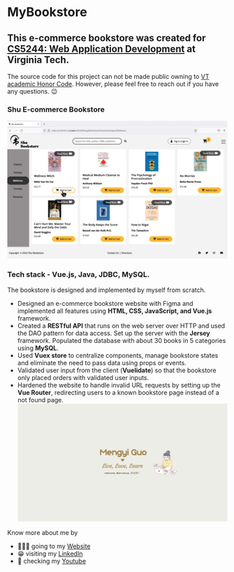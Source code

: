 # MyBookstore

## This e-commerce bookstore was created for [CS5244: Web Application Development](https://cs.vt.edu/Graduate/Courses/GradCourseDescriptions.html) at Virginia Tech.

The source code for this project can not be made public owning to [VT academic Honor Code](https://honorsystem.vt.edu/). However, please feel free to reach out if you have any questions. :wink:

### Shu E-commerce Bookstore

![Shu Bookstore Pic](/bookstore%20-%20category%20page.jpg)

### Tech stack - Vue.js, Java, JDBC, MySQL.

The bookstore is designed and implemented by myself from scratch.

- Designed an e-commerce bookstore website with Figma and implemented all features using **HTML, CSS, JavaScript, and Vue.js** framework.
- Created a **RESTful API** that runs on the web server over HTTP and used the DAO pattern for data access. Set up the server with the **Jersey** framework.
  Populated the database with about 30 books in 5 categories using **MySQL**.
- Used **Vuex store** to centralize components, manage bookstore states and eliminate the need to pass data using props or events.
- Validated user input from the client (**Vuelidate**) so that the bookstore only placed orders with validated user inputs.
- Hardened the website to handle invalid URL requests by setting up the **Vue Router**, redirecting users to a known bookstore page instead of a not found page.
  ![Mengyi Cartoon Pic](/Live,%20Love,%20Learn.png)

Know more about me by

- 🙋🏻‍♀️ going to my [Website](https://mengyig.github.io/#)
- 😁 visiting my [LinkedIn](https://www.linkedin.com/in/mengyi-guo/)
- 🎥 checking my [Youtube](https://www.youtube.com/channel/UCu7Q8pfeEvjgTxVyj7YVxHw)
